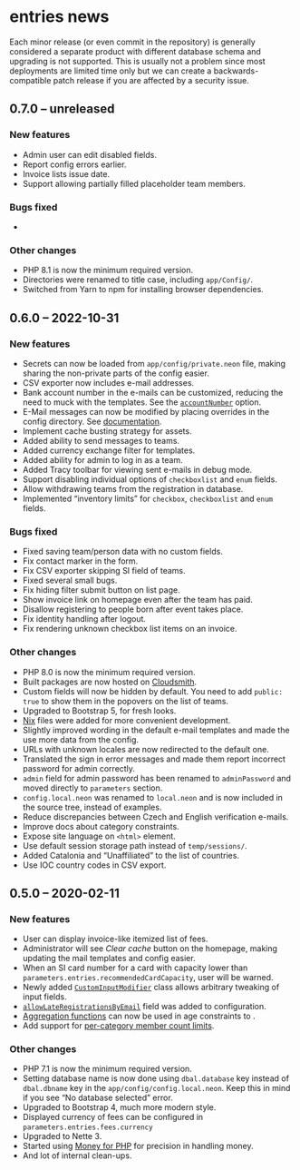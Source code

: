 # entries news

Each minor release (or even commit in the repository) is generally considered a separate product with different database schema and upgrading is not supported. This is usually not a problem since most deployments are limited time only but we can create a backwards-compatible patch release if you are affected by a security issue.

## 0.7.0 – unreleased

### New features

- Admin user can edit disabled fields.
- Report config errors earlier.
- Invoice lists issue date.
- Support allowing partially filled placeholder team members.

### Bugs fixed

-

### Other changes

- PHP 8.1 is now the minimum required version.
- Directories were renamed to title case, including `app/Config/`.
- Switched from Yarn to npm for installing browser dependencies.

## 0.6.0 – 2022-10-31

### New features

- Secrets can now be loaded from `app/config/private.neon` file, making sharing the non-private parts of the config easier.
- CSV exporter now includes e-mail addresses.
- Bank account number in the e-mails can be customized, reducing the need to muck with the templates. See the [`accountNumber`](docs/configuration.md#accountNumber) option.
- E-Mail messages can now be modified by placing overrides in the config directory. See [documentation](docs/customizing-emails.md).
- Implement cache busting strategy for assets.
- Added ability to send messages to teams.
- Added currency exchange filter for templates.
- Added ability for admin to log in as a team.
- Added Tracy toolbar for viewing sent e-mails in debug mode.
- Support disabling individual options of `checkboxlist` and `enum` fields.
- Allow withdrawing teams from the registration in database.
- Implemented “inventory limits” for `checkbox`, `checkboxlist` and `enum` fields.

### Bugs fixed

- Fixed saving team/person data with no custom fields.
- Fix contact marker in the form.
- Fix CSV exporter skipping SI field of teams.
- Fixed several small bugs.
- Fix hiding filter submit button on list page.
- Show invoice link on homepage even after the team has paid.
- Disallow registering to people born after event takes place.
- Fix identity handling after logout.
- Fix rendering unknown checkbox list items on an invoice.

### Other changes

- PHP 8.0 is now the minimum required version.
- Built packages are now hosted on [Cloudsmith](https://cloudsmith.io/~entries-for-rogaining/repos/entries/packages/?q=version%3Alatest).
- Custom fields will now be hidden by default. You need to add `public: true` to show them in the popovers on the list of teams.
- Upgraded to Bootstrap 5, for fresh looks.
- [Nix](https://nixos.org) files were added for more convenient development.
- Slightly improved wording in the default e-mail templates and made the use more data from the config.
- URLs with unknown locales are now redirected to the default one.
- Translated the sign in error messages and made them report incorrect password for admin correctly.
- `admin` field for admin password has been renamed to `adminPassword` and moved directly to `parameters` section.
- `config.local.neon` was renamed to `local.neon` and is now included in the source tree, instead of examples.
- Reduce discrepancies between Czech and English verification e-mails.
- Improve docs about category constraints.
- Expose site language on `<html>` element.
- Use default session storage path instead of `temp/sessions/`.
- Added Catalonia and “Unaffiliated” to the list of countries.
- Use IOC country codes in CSV export.

## 0.5.0 – 2020-02-11

### New features

- User can display invoice-like itemized list of fees.
- Administrator will see _Clear cache_ button on the homepage, making updating the mail templates and config easier.
- When an SI card number for a card with capacity lower than `parameters.entries.recommendedCardCapacity`, user will be warned.
- Newly added [`CustomInputModifier`](https://github.com/jtojnar/entries/commit/77cfe2b488cf96b95954ec143d09d6cea41cf4f0) class allows arbitrary tweaking of input fields.
- [`allowLateRegistrationsByEmail`](https://github.com/jtojnar/entries/commit/6651583943ba9989e82ef7feac10033f037d4632) field was added to configuration.
- [Aggregation functions](https://github.com/jtojnar/entries/commit/263266b7b7be22bdfc3c4673402b53676c3cd24e) can now be used in age constraints to .
- Add support for [per-category member count limits](https://github.com/jtojnar/entries/commit/e9d743c727c17f2f773335efab5ba3dced468721).

### Other changes

- PHP 7.1 is now the minimum required version.
- Setting database name is now done using `dbal.database` key instead of `dbal.dbname` key in the `app/config/config.local.neon`. Keep this in mind if you see “No database selected” error.
- Upgraded to Bootstrap 4, much more modern style.
- Displayed currency of fees can be configured in `parameters.entries.fees.currency`
- Upgraded to Nette 3.
- Started using [Money for PHP](https://moneyphp.org/) for precision in handling money.
- And lot of internal clean-ups.
